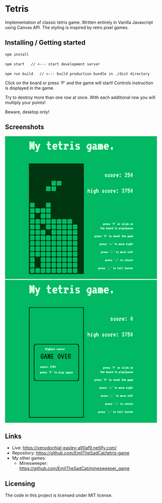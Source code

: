 
# Tetris

Implementation of classic tetris game. Written entirely in Vanilla Javascript using Canvas API. 
The styling is inspired by retro pixel games.

## Installing / Getting started


```shell
npm install

npm start   // <--- start development server

npm run build   // <--- build production bundle in ./dist directory
```


Click on the board or press 'P' and the game will start!
Controls instruction is displayed in the game.

Try to destroy more than one row at once. With each additional row you will multiply your points!

Beware, desktop only!

## Screenshots

<img src="screenshot_1.png" alt="Screenshot from tetris-game" width="650"/>
<img src="screenshot_2.png" alt="Screenshot from tetris-game" width="650"/>


## Links

- Live: https://xenodochial-easley-a90af9.netlify.com/
- Repository: https://github.com/EmilTheSadCat/tetris-game
- My other games:
  - Minesweeper: https://github.com/EmilTheSadCat/minesweeper_game


## Licensing

The code in this project is licensed under MIT license.
